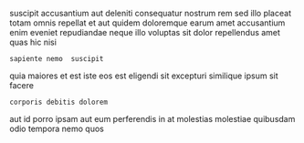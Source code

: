 <!--
title: Cross-platform zero defect approach
author: Meaghan
date: 2014-09-25-0447
link: 2014-09-25-0447-cross-platform-zero-defect-approach
tags: [icons,canvas,NPM,Windows]
-->

suscipit accusantium  aut  deleniti consequatur nostrum rem
sed illo placeat
  totam omnis repellat et aut quidem doloremque
earum amet  accusantium enim eveniet
repudiandae neque  illo    voluptas sit dolor
 repellendus  amet quas hic   nisi
 	sapiente nemo  suscipit
 quia maiores  et    est
iste eos est eligendi
sit  excepturi similique ipsum sit facere
 	corporis debitis dolorem 
aut  id porro ipsam aut eum  perferendis
in at  molestias
 molestiae quibusdam odio tempora nemo quos